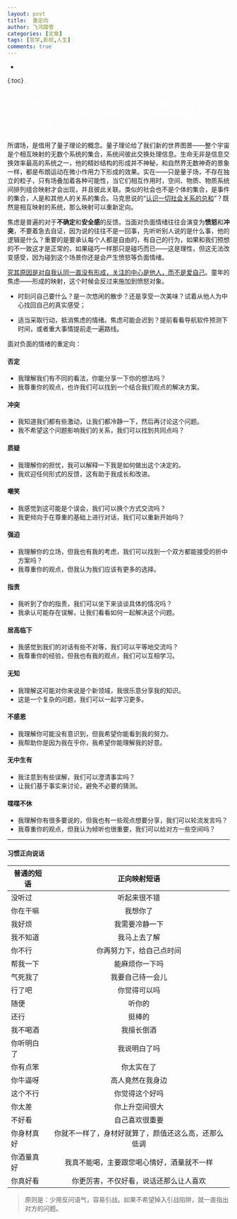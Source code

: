 ```yaml
---
layout: post
title:  重定向
author: 飞鸿踏雪
categories: [文章]
tags: [哲学,影视,人生]
comments: true
---
```


 * 
  {:toc}

<p style="
    color:white;
    border-radius: 15px 50px;
    background: var(--oc-orange-5);
    padding: 20px;
    
">文明的意义在于重定向了原初的感受，感受不只是语言的效果，感受是——<strong>场</strong>。如果理性和神性试图赋予感受一个给予者，其结果是最终将成为尼采所说的<strong>恶龙</strong>，<ins>理性无法改变感受，却可以重定向，这种多样化的生成，正是人的整全的自由</ins>。</p>

所谓场，是借用了量子理论的概念。量子理论给了我们新的世界图景——整个宇宙是个相互映射的无数个系统的集合，系统间彼此交换处理信息。生命无非是信息交换效率最高的系统之一，他的精妙结构的形成并不神秘，和自然界无数神奇的景象一样，都是布朗运动在微小作用力下形成的效果。实在——只是量子场，不存在独立的粒子，只有场叠加着各种可能性，当它们相互作用时，空间、物质、物质系统间排列组合映射才会出现，并且彼此关联。类似的社会也不是个体的集合，是事件的集合，人是和其他人的关系的集合。马克思说的“<ins>认识一切社会关系的总和</ins>”？既然是相互映射的系统，那么映射可以重新定向。

焦虑是普遍的对于**不确定**和**安全感**的反馈。当面对负面情绪往往会演变为**愤怒**和**冲突**，不要着急去自证，因为说的往往不是一回事，先听听别人说的是什么事，他的逻辑是什么？重要的是要承认每个人都是自由的，有自己的行为，如果和我们预想的不一致这才是正常的，如果碰巧一样那只是碰巧而已——这是理性，但这无法改变感受，因为碰到这个场景你还是会产生愤怒等负面情绪。

<ins>究其原因是对自我认同一直没有形成，关注的中心是他人，而不是爱自己</ins>。童年的焦虑——形成的映射，这个时候会反过来施加到愤怒对象。

- 时刻问自己要什么？是一次悠闲的散步？还是享受一次美味？试着从他人为中心找回自己的真实感受；

- 适当采取行动，抵消焦虑的情绪。焦虑可能会迟到？提前看看导航软件预测下时间，或者重大事情提前走一遍路线。

面对负面的情绪的重定向：

#### 否定
- 我理解我们有不同的看法，你能分享一下你的想法吗？
- 我尊重你的观点，也许我们可以找到一个结合我们观点的解决方案。
#### 冲突
- 我知道我们都有些激动，让我们都冷静一下，然后再讨论这个问题。
- 我不希望这个问题影响我们的关系，我们可以找到共同点吗？
#### 质疑
- 我理解你的担忧，我可以解释一下我是如何做出这个决定的。
- 我欢迎任何形式的反馈，这有助于我成长和改进。
#### 嘲笑
- 我感觉到这可能是个误会，我们可以换个方式交流吗？
- 我更倾向于在尊重的基础上进行对话，我们可以重新开始吗？
#### 强迫
- 我理解你的立场，但我也有我的考虑，我们可以找到一个双方都能接受的折中方案吗？
- 我尊重你的观点，但我认为我们应该有更多的选择。
#### 指责
- 我听到了你的指责，我们可以坐下来谈谈具体的情况吗？
- 我承认可能存在误解，让我们看看如何一起解决这个问题。
#### 居高临下
- 我感觉到我们的对话有些不对等，我们可以平等地交流吗？
- 我尊重你的经验，但我也有我的观点，我们可以互相学习。
#### 无知
- 我理解这可能对你来说是个新领域，我很乐意分享我的知识。
- 这是一个复杂的问题，我们可以一起学习更多。
#### 不感恩
- 我理解你可能没有意识到，但我希望你能看到我的努力。
- 我帮助你是因为我在乎你，我希望你能理解我的好意。
#### 无中生有
- 我注意到有些误解，我们可以澄清事实吗？
- 让我们基于事实来讨论，避免不必要的猜测。
#### 喋喋不休
- 我理解你有很多要说的，但我也有一些观点想要分享，我们可以轮流发言吗？
- 我尊重你的观点，但我认为倾听也很重要，我们可以给对方一些空间吗？

---

#### 习惯正向说话

| 普通的短语 | 正向映射短语 |
| --- | :---: |
| 没听过 | 听起来很不错 |
| 你在干嘛 | 我想你了 |
| 我好烦 | 我需要冷静一下 |
| 我不知道 | 我马上去了解 |
| 你不行 | 你再努力下，给自己点时间 |
| 帮我一下 | 能麻烦你一下吗 |
| 气死我了 | 我要自己待一会儿 |
| 行了吧 | 你觉得可以吗 |
| 随便 | 听你的 |
| 还行 | 挺棒的 |
| 我不喝酒 | 我擅长倒酒 |
| 你听明白了 | 我说明白了吗 |
| 你有点笨 | 你太实在了 |
| 你牛逼呀 | 高人竟然在我身边 |
| 这个不行 | 你觉得这个好吗 |
| 你太差 | 你上升空间很大 |
| 不好看 | 自己喜欢很重要 |
| 你身材真好 | 你就不一样了，身材好就算了，颜值还这么高，还那么低调 |
| 你酒量真好 | 我真不能喝，主要跟您喝心情好，酒量就不一样 |
| 你真好看 | 你更厉害，不仅好看，说话还那么让人喜欢 |


>原则是：少用反问语气，容易引战。如果不希望掉入引战陷阱，就一直指出对方的问题。